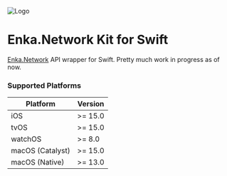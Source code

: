 ![Logo](https://user-images.githubusercontent.com/5305147/236317382-419a4e9d-f08d-4c4e-95a9-147412251ec4.png)

# Enka.Network Kit for Swift

[Enka.Network](https://enka.network) API wrapper for Swift. Pretty much work in progress as of now.

### Supported Platforms

| Platform | Version |
| ------ | ------ |
| iOS | >= 15.0 |
| tvOS | >= 15.0 |
| watchOS | >= 8.0 |
| macOS (Catalyst) | >= 15.0 |
| macOS (Native) | >= 13.0 |
